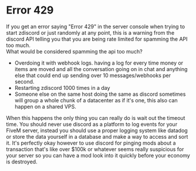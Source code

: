 # Error 429

If you get an error saying "Error 429" in the server console when trying to start zdiscord or just randomly at any point, this is a warning from the discord API telling you that you are being rate limited for spamming the API too much.\
What would be considered spamming the api too much?

* Overdoing it with webhook logs. having a log for every time money or items are moved and all the conversation going on in chat and anything else that could end up sending over 10 messages/webhooks per second.
* Restarting zdiscord 1000 times in a day
* Someone else on the same host doing the same as discord sometimes will group a whole chunk of a datacenter as if it's one, this also can happen on a shared VPS.

When this happens the only thing you can really do is wait out the timeout time. You should never use discord as a platform to log events for your FiveM server, instead you should use a proper logging system like datadog or store the data yourself in a database and make a way to access and sort it. It's perfectly okay however to use discord for pinging mods about a transaction that's like over $100k or whatever seems really suspicious for your server so you can have a mod look into it quickly before your economy is destroyed.
